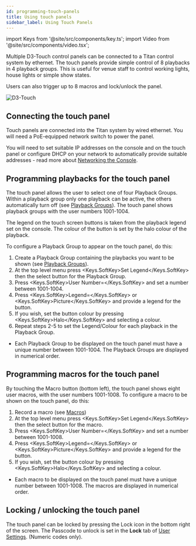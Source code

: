 ```yaml
---
id: programming-touch-panels
title: Using touch panels
sidebar_label: Using Touch Panels
---
```


import Keys from '@site/src/components/key.ts';
import Video from '@site/src/components/video.tsx';

Multiple D3-Touch control panels can be connected to a Titan control system by ethernet. The touch panels provide
simple control of 8 playbacks in 4 playback groups. This is useful for venue staff to control working lights, house lights or simple show states.

Users can also trigger up to 8 macros and lock/unlock the panel.

![D3-Touch](/docs/images/D3-touch-front.png)



## Connecting the touch panel

Touch panels are connected into the Titan system by wired ethernet. You will need a PoE-equipped network switch
to power the panel.

You will need to set suitable IP addresses on the console and on the touch panel or configure DHCP on your network to automatically provide suitable addresses -
read more about [Networking the Console](../networking.md).

## Programming playbacks for the touch panel

The touch panel allows the user to select one of four Playback Groups. Within a playback group only one playback can be active, the others automatically turn off (see [Playback Groups](../running-the-show/playback-controls.md#playback-groups)). The touch panel shows playback groups with the user numbers 1001-1004.

The legend on the touch screen buttons is taken from the playback legend set on the console. The colour of the button is set by the halo colour of the playback.

To configure a Playback Group to appear on the touch panel, do this:

1. Create a Playback Group containing the playbacks you want to be shown (see [Playback Groups](../running-the-show/playback-controls.md#playback-groups)).
2. At the top level menu press <Keys.SoftKey>Set Legend</Keys.SoftKey> then the select button for the Playback Group.
3. Press <Keys.SoftKey>User Number=</Keys.SoftKey> and set a number between 1001-1004.
4. Press <Keys.SoftKey>Legend=</Keys.SoftKey> or <Keys.SoftKey>Picture</Keys.SoftKey> and provide a legend for the button.
5. If you wish, set the button colour by pressing <Keys.SoftKey>Halo</Keys.SoftKey> and selecting a colour.
6. Repeat steps 2-5 to set the Legend/Colour for each playback in the Playback Group.

- Each Playback Group to be displayed on the touch panel must have a unique number between 1001-1004. The Playback Groups are displayed in numerical order.

## Programming macros for the touch panel

By touching the Macro button (bottom left), the touch panel shows eight user macros, with the user numbers 1001-1008.
To configure a macro to be shown on the touch panel, do this:

1. Record a macro (see [Macros](../titan-basics/front-panel-buttons.md#key-macro-buttons))
2. At the top level menu press <Keys.SoftKey>Set Legend</Keys.SoftKey> then the select button for the macro.
3. Press <Keys.SoftKey>User Number=</Keys.SoftKey> and set a number between 1001-1008.
4. Press <Keys.SoftKey>Legend=</Keys.SoftKey> or <Keys.SoftKey>Picture</Keys.SoftKey> and provide a legend for the button.
5. If you wish, set the button colour by pressing <Keys.SoftKey>Halo</Keys.SoftKey> and selecting a colour.

- Each macro to be displayed on the touch panel must have a unique number between 1001-1008. The macros are displayed in numerical order.


## Locking / unlocking the touch panel

The touch panel can be locked by pressing the Lock icon in the bottom right of the screen.
The Passcode to unlock is set in the **Lock** tab of [User Settings](../system-settings/user-settings.md#lock). 
(Numeric codes only).


